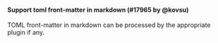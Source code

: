 #### Support toml front-matter in markdown (#17965 by @kovsu)

TOML front-matter in markdown can be processed by the appropriate plugin if any.
